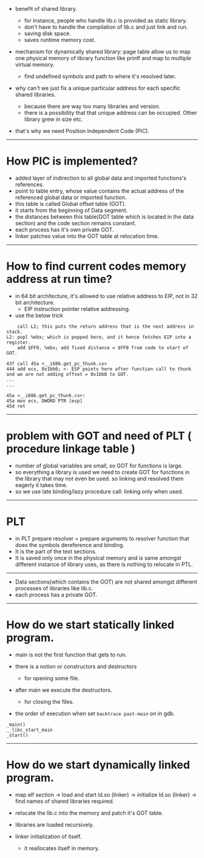 - benefit of shared library.
    - for instance, people who handle lib.c is provided as static library.
    - don't have to handle the compilation of lib.c and just link and run.
    - saving disk space.
    - saves runtime memory cost.

- mechanism for dynamically shared library: page table allow us to map one physical memory of library function like printf and map to multiple virtual memory.
    - find undefined symbols and path to where it's resolved later.

- why can't we just fix a unique particular address for each specific shared libraries.
    - because there are way too many libraries and version.
    - there is a possibility that that unique address can be occupied. Other library grew in size etc.

- that's why we need Position Independent Code (PIC).

---
# How PIC is implemented?
- added layer of indirection to all global data and imported functions's references.
- point to table entry, whose value contains the actual address of the referenced global data or imported function.
- this table is called Global offset table (GOT).
- it starts from the beginning of Data segment.
- the distances between this table(GOT table which is located in the data section) and the code section remains constant.
- each process has it's own private GOT.
- linker patches value into the GOT table at relocation time.
---
# How to find current codes memory address at run time?
- in 64 bit architecture, it's allowed to use relative address to EIP, not in 32 bit architecture.
    - EIP instruction pointer relative addressing.
- use the below trick
```x86asm
    call L2; this puts the return address that is the next address in stack.
L2: popl %ebx; which is popped here, and it hence fetches EIP into a register.
    add $FF0, %ebx; add fixed distance = $FF0 from code to start of GOT.
```

```x86asm
43f call 45a <__i686.get_pc_thunk.cx>
444 add ecx, 0x1bb0; <- ESP points here after function call to thunk and we are not adding offset = 0x1bb0 to GOT. 
...
...

45a <__i686.get_pc_thunk.cx>:
45a mov ecx, DWORD PTR [esp]
45d ret
```
---
# problem with GOT and need of PLT ( procedure linkage table )
- number of global variables are small, so GOT for functions is large.
- so everything a library is used we need to create GOT for functions in the library that may not even be used. so linking and resolved them eagerly it takes time.
- so we use late binding/lazy procedure call: linking only when used.

---
# PLT
- in PLT prepare resolver = prepare arguments to resolver function that does the symbols dereference and binding.
- It is the part of the text sections.
- It is saved only once in the physical memory and is same amongst different instance of library uses, as there is nothing to relocate in PTL.

---
- Data sections(which contains the GOT) are not shared amongst different processes of libraries like lib.c.
- each process has a private GOT.
---
# How do we start statically linked program.
- main is not the first function that gets to run.
- there is a notion or constructors and destructors
    - for opening some file.
- after main we execute the destructors.
    - for closing the files.

- the order of execution when set  `backtrace past-main` on in gdb.
```
_main()
__libc_start_main
_start()
```
---
# How do we start dynamically linked program.
- map elf section -> load and start ld.so (linker) -> initialize ld.so (linker) -> find names of shared libraries required.
- relocate the lib.c into the memory and patch it's GOT table.
- libraries are loaded recursively.

- linker initialization of itself.
    - it reallocates itself in memory.